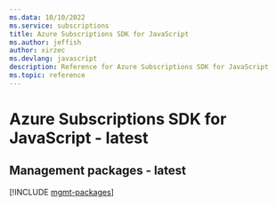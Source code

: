```yaml
---
ms.data: 10/10/2022
ms.service: subscriptions
title: Azure Subscriptions SDK for JavaScript
ms.author: jeffish
author: xirzec
ms.devlang: javascript
description: Reference for Azure Subscriptions SDK for JavaScript
ms.topic: reference
---
```

# Azure Subscriptions SDK for JavaScript - latest

## Management packages - latest
[!INCLUDE [mgmt-packages](subscriptions-mgmt-index.md)]